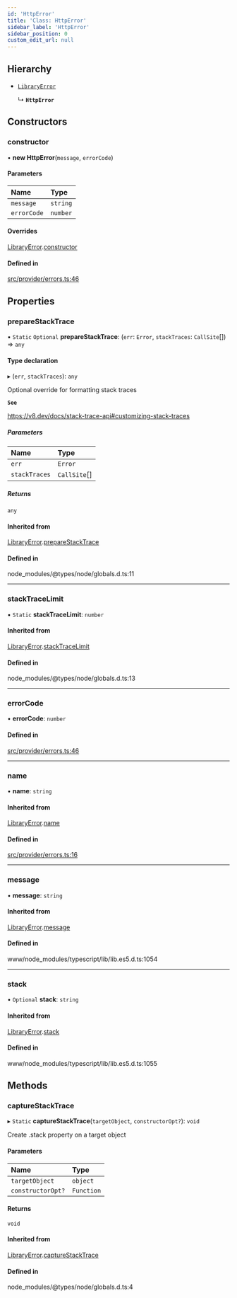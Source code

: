 ```yaml
---
id: 'HttpError'
title: 'Class: HttpError'
sidebar_label: 'HttpError'
sidebar_position: 0
custom_edit_url: null
---
```


## Hierarchy

- [`LibraryError`](LibraryError.md)

  ↳ **`HttpError`**

## Constructors

### constructor

• **new HttpError**(`message`, `errorCode`)

#### Parameters

| Name        | Type     |
| :---------- | :------- |
| `message`   | `string` |
| `errorCode` | `number` |

#### Overrides

[LibraryError](LibraryError.md).[constructor](LibraryError.md#constructor)

#### Defined in

[src/provider/errors.ts:46](https://github.com/0xs34n/starknet.js/blob/v5.5.0/src/provider/errors.ts#L46)

## Properties

### prepareStackTrace

▪ `Static` `Optional` **prepareStackTrace**: (`err`: `Error`, `stackTraces`: `CallSite`[]) => `any`

#### Type declaration

▸ (`err`, `stackTraces`): `any`

Optional override for formatting stack traces

**`See`**

https://v8.dev/docs/stack-trace-api#customizing-stack-traces

##### Parameters

| Name          | Type         |
| :------------ | :----------- |
| `err`         | `Error`      |
| `stackTraces` | `CallSite`[] |

##### Returns

`any`

#### Inherited from

[LibraryError](LibraryError.md).[prepareStackTrace](LibraryError.md#preparestacktrace)

#### Defined in

node_modules/@types/node/globals.d.ts:11

---

### stackTraceLimit

▪ `Static` **stackTraceLimit**: `number`

#### Inherited from

[LibraryError](LibraryError.md).[stackTraceLimit](LibraryError.md#stacktracelimit)

#### Defined in

node_modules/@types/node/globals.d.ts:13

---

### errorCode

• **errorCode**: `number`

#### Defined in

[src/provider/errors.ts:46](https://github.com/0xs34n/starknet.js/blob/v5.5.0/src/provider/errors.ts#L46)

---

### name

• **name**: `string`

#### Inherited from

[LibraryError](LibraryError.md).[name](LibraryError.md#name)

#### Defined in

[src/provider/errors.ts:16](https://github.com/0xs34n/starknet.js/blob/v5.5.0/src/provider/errors.ts#L16)

---

### message

• **message**: `string`

#### Inherited from

[LibraryError](LibraryError.md).[message](LibraryError.md#message)

#### Defined in

www/node_modules/typescript/lib/lib.es5.d.ts:1054

---

### stack

• `Optional` **stack**: `string`

#### Inherited from

[LibraryError](LibraryError.md).[stack](LibraryError.md#stack)

#### Defined in

www/node_modules/typescript/lib/lib.es5.d.ts:1055

## Methods

### captureStackTrace

▸ `Static` **captureStackTrace**(`targetObject`, `constructorOpt?`): `void`

Create .stack property on a target object

#### Parameters

| Name              | Type       |
| :---------------- | :--------- |
| `targetObject`    | `object`   |
| `constructorOpt?` | `Function` |

#### Returns

`void`

#### Inherited from

[LibraryError](LibraryError.md).[captureStackTrace](LibraryError.md#capturestacktrace)

#### Defined in

node_modules/@types/node/globals.d.ts:4
